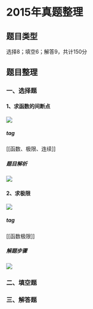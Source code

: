 # 2015年真题整理
## 题目类型
选择8；填空6；解答9，共计150分
## 题目整理
### 一、选择题
#### 1、求函数的间断点
![](https://rgdz-img.oss-cn-hangzhou.aliyuncs.com/img/20211127155919.png)

##### tag
[[函数、极限、连续]]
##### 题目解析
![](https://rgdz-img.oss-cn-hangzhou.aliyuncs.com/img/20211127160015.png)

#### 2、求极限
![](https://rgdz-img.oss-cn-hangzhou.aliyuncs.com/img/20211127160116.png)

##### tag
[[函数极限]]
##### 解题步骤
![](https://rgdz-img.oss-cn-hangzhou.aliyuncs.com/img/20211127160152.png)

### 二、填空题
### 三、解答题